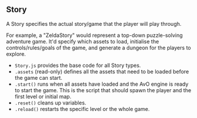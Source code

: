 ## Story

A Story specifies the actual story/game that the player will play through.

For example, a "ZeldaStory" would represent a top-down puzzle-solving adventure
game. It'd specify which assets to load, initialise the controls/rules/goals of
the game, and generate a dungeon for the players to explore.

- `Story.js` provides the base code for all Story types.
- `.assets` (read-only) defines all the assets that need to be loaded before the
  game can start.
- `.start()` runs when all assets have loaded and the AvO engine is ready to
  start the game. This is the script that should spawn the player and the
  first level or initial map.
- `.reset()` cleans up variables.
- `.reload()` restarts the specific level or the whole game.